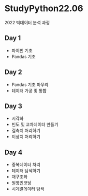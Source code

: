 # StudyPython22.06
2022 빅데이터 분석 과정

## Day 1
- 파이썬 기초
- Pandas 기초

## Day 2
- Pandas 기초 마무리
- 데이터 가공 및 통합

## Day 3
- 시각화
- 빈도 및 교차데이터 만들기
- 결측치 처리하기
- 이상치 처리하기

## Day 4
- 중복데이터 처리
- 데이터 탐색하기
- 재구조화
- 원핫인코딩
- 시계열데이터 탐색
